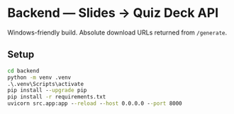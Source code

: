 
# Backend — Slides → Quiz Deck API

Windows-friendly build. Absolute download URLs returned from `/generate`.

## Setup

```bat
cd backend
python -m venv .venv
.\.venv\Scripts\activate
pip install --upgrade pip
pip install -r requirements.txt
uvicorn src.app:app --reload --host 0.0.0.0 --port 8000
```
